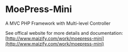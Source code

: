 MoePress-Mini
=============

A MVC PHP Framework with Multi-level Controller

See offical website for more details and documentation:
[http://www.maizify.com/work/moepress-mini](http://www.maizify.com/work/moepress-mini)